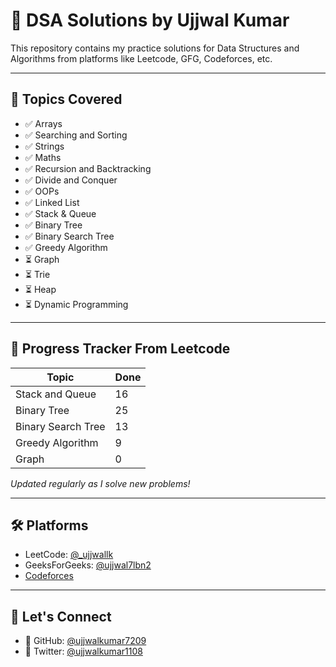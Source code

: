 # 🧠 DSA Solutions by Ujjwal Kumar

This repository contains my practice solutions for Data Structures and Algorithms from platforms like Leetcode, GFG, Codeforces, etc.

---

## 📁 Topics Covered

- ✅ Arrays
- ✅ Searching and Sorting
- ✅ Strings
- ✅ Maths
- ✅ Recursion and Backtracking
- ✅ Divide and Conquer
- ✅ OOPs
- ✅ Linked List
- ✅ Stack & Queue
- ✅ Binary Tree
- ✅ Binary Search Tree
- ✅ Greedy Algorithm
- ⏳ Graph
- ⏳ Trie
- ⏳ Heap
- ⏳ Dynamic Programming

---

## 📌 Progress Tracker From Leetcode

| Topic | Done |
|-------|------|
| Stack and Queue | 16 |
| Binary Tree | 25 |
| Binary Search Tree | 13 |
| Greedy Algorithm | 9 |
| Graph | 0 |

_Updated regularly as I solve new problems!_

---

## 🛠 Platforms

- LeetCode: [@_ujjwallk](https://leetcode.com/u/_ujjwallk/)  
- GeeksForGeeks: [@ujjwal7lbn2](https://www.geeksforgeeks.org/user/ujjwal7lbn2/)  
- [Codeforces](https://codeforces.com/)  

---

## 🔗 Let's Connect

- 💼 GitHub: [@ujjwalkumar7209](https://github.com/ujjwalkumar7209)
- 🧠 Twitter: [@ujjwalkumar1108](https://x.com/ujjwalkumar1108)

